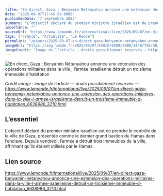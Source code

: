 ```yaml
---
title: "En direct, Gaza : Benyamin Nétanyahou annonce une extension des opérations militaires dans la ville ; l’armée israélienne détruit un troisième immeuble d’habitation"
date: "2025-09-07T17:45:29.000Z"
publishedDate: "7 septembre 2025"
summary: "L’objectif déclaré du premier ministre israélien est de prendre le contrôle de la ville de Gaza, présentée comme le dernier grand bastion du Hamas dans l’enclave. Depuis vendredi, l’armée a détruit trois immeubles de la ville, affirmant qu’ils étaient utilisés par le Hamas."
importance: ""
sourceUrl: "https://www.lemonde.fr/international/live/2025/09/07/en-direct-gaza-benyamin-netanyahou-annonce-une-extension-des-operations-militaires-dans-la-ville-l-armee-israelienne-detruit-un-troisieme-immeuble-d-habitation_6638986_3210.html"
tags: ["France", "Actualité", "Le Monde"]
permalink: "/papers/2025-09-07-en-direct-gaza-benyamin-netanyahou-annonce-une-extension-des-operations-militaires-dans-la-ville-larmee-israelienne-detruit-un-troisieme-immeuble-dhabitation"
imageUrl: "https://img.lemde.fr/2025/09/07/500/0/6000/3000/1440/720/60/0/1442794_upload-1-upddqkei9xq1-123816.jpg"
imageCredit: "Image de l’article — droits possiblement réservés — https://www.lemonde.fr/international/live/2025/09/07/en-direct-gaza-benyamin-netanyahou-annonce-une-extension-des-operations-militaires-dans-la-ville-l-armee-israelienne-detruit-un-troisieme-immeuble-d-habitation_6638986_3210.html"
---
```


![En direct, Gaza : Benyamin Nétanyahou annonce une extension des opérations militaires dans la ville ; l’armée israélienne détruit un troisième immeuble d’habitation](https://img.lemde.fr/2025/09/07/500/0/6000/3000/1440/720/60/0/1442794_upload-1-upddqkei9xq1-123816.jpg)

*Crédit image : Image de l’article — droits possiblement réservés — https://www.lemonde.fr/international/live/2025/09/07/en-direct-gaza-benyamin-netanyahou-annonce-une-extension-des-operations-militaires-dans-la-ville-l-armee-israelienne-detruit-un-troisieme-immeuble-d-habitation_6638986_3210.html*

## L’essentiel

L’objectif déclaré du premier ministre israélien est de prendre le contrôle de la ville de Gaza, présentée comme le dernier grand bastion du Hamas dans l’enclave. Depuis vendredi, l’armée a détruit trois immeubles de la ville, affirmant qu’ils étaient utilisés par le Hamas.

## Lien source

https://www.lemonde.fr/international/live/2025/09/07/en-direct-gaza-benyamin-netanyahou-annonce-une-extension-des-operations-militaires-dans-la-ville-l-armee-israelienne-detruit-un-troisieme-immeuble-d-habitation_6638986_3210.html
